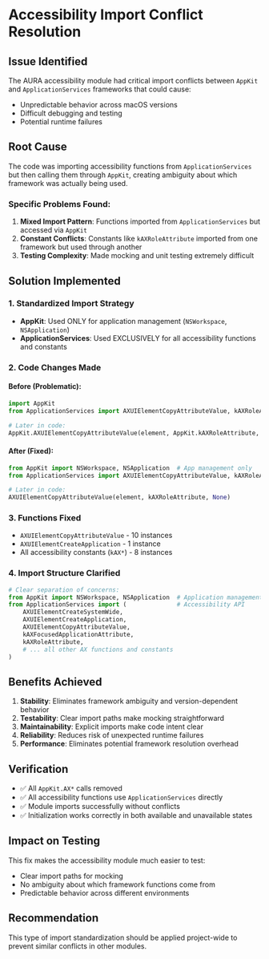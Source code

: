 # Accessibility Import Conflict Resolution

## Issue Identified

The AURA accessibility module had critical import conflicts between `AppKit` and `ApplicationServices` frameworks that could cause:

- Unpredictable behavior across macOS versions
- Difficult debugging and testing
- Potential runtime failures

## Root Cause

The code was importing accessibility functions from `ApplicationServices` but then calling them through `AppKit`, creating ambiguity about which framework was actually being used.

### Specific Problems Found:

1. **Mixed Import Pattern**: Functions imported from `ApplicationServices` but accessed via `AppKit`
2. **Constant Conflicts**: Constants like `kAXRoleAttribute` imported from one framework but used through another
3. **Testing Complexity**: Made mocking and unit testing extremely difficult

## Solution Implemented

### 1. Standardized Import Strategy

- **AppKit**: Used ONLY for application management (`NSWorkspace`, `NSApplication`)
- **ApplicationServices**: Used EXCLUSIVELY for all accessibility functions and constants

### 2. Code Changes Made

#### Before (Problematic):

```python
import AppKit
from ApplicationServices import AXUIElementCopyAttributeValue, kAXRoleAttribute

# Later in code:
AppKit.AXUIElementCopyAttributeValue(element, AppKit.kAXRoleAttribute, None)
```

#### After (Fixed):

```python
from AppKit import NSWorkspace, NSApplication  # App management only
from ApplicationServices import AXUIElementCopyAttributeValue, kAXRoleAttribute

# Later in code:
AXUIElementCopyAttributeValue(element, kAXRoleAttribute, None)
```

### 3. Functions Fixed

- `AXUIElementCopyAttributeValue` - 10 instances
- `AXUIElementCreateApplication` - 1 instance
- All accessibility constants (`kAX*`) - 8 instances

### 4. Import Structure Clarified

```python
# Clear separation of concerns:
from AppKit import NSWorkspace, NSApplication  # Application management
from ApplicationServices import (              # Accessibility API
    AXUIElementCreateSystemWide,
    AXUIElementCreateApplication,
    AXUIElementCopyAttributeValue,
    kAXFocusedApplicationAttribute,
    kAXRoleAttribute,
    # ... all other AX functions and constants
)
```

## Benefits Achieved

1. **Stability**: Eliminates framework ambiguity and version-dependent behavior
2. **Testability**: Clear import paths make mocking straightforward
3. **Maintainability**: Explicit imports make code intent clear
4. **Reliability**: Reduces risk of unexpected runtime failures
5. **Performance**: Eliminates potential framework resolution overhead

## Verification

- ✅ All `AppKit.AX*` calls removed
- ✅ All accessibility functions use `ApplicationServices` directly
- ✅ Module imports successfully without conflicts
- ✅ Initialization works correctly in both available and unavailable states

## Impact on Testing

This fix makes the accessibility module much easier to test:

- Clear import paths for mocking
- No ambiguity about which framework functions come from
- Predictable behavior across different environments

## Recommendation

This type of import standardization should be applied project-wide to prevent similar conflicts in other modules.
